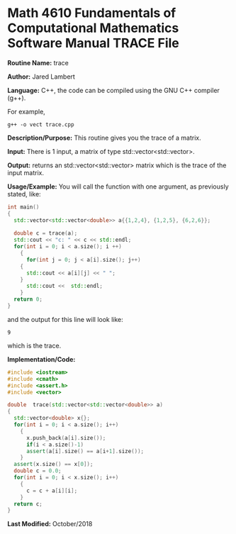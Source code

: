 # Math 4610 Fundamentals of Computational Mathematics Software Manual TRACE File

**Routine Name:**           trace

**Author:** Jared Lambert

**Language:** C++, the code can be compiled using the GNU C++ compiler (g++). 

For example,

    g++ -o vect trace.cpp

**Description/Purpose:** This routine gives you the trace of a matrix.     
    


**Input:** There is 1 input, a matrix of type std::vector<std::vector<double>>.  
    

**Output:** returns an std::vector<std::vector<double>> matrix which is the trace of the input matrix.  
  

**Usage/Example:**
You will call the function with one argument, as previously stated, like:  
```c++
int main()
{
  std::vector<std::vector<double>> a{{1,2,4}, {1,2,5}, {6,2,6}};
  
  double c = trace(a);
  std::cout << "c: " << c << std::endl;
  for(int i = 0; i < a.size(); i ++)
    {
      for(int j = 0; j < a[i].size(); j++)
	{
	  std::cout << a[i][j] << " ";
	}
      std::cout <<  std::endl;
    }
  return 0;
}

```
and the output for this line will look like:    
```
9
```  

which is the trace.

**Implementation/Code:**  

```c++
#include <iostream>
#include <cmath>
#include <assert.h>
#include <vector>

double  trace(std::vector<std::vector<double>> a)
{
  std::vector<double> x{};
  for(int i = 0; i < a.size(); i++)
    {
      x.push_back(a[i].size());
      if(i < a.size()-1)
      assert(a[i].size() == a[i+1].size());
    }
  assert(x.size() == x[0]);
  double c = 0.0;
  for(int i = 0; i < x.size(); i++)
    {
      c = c + a[i][i];
    }
  return c;
}
```

**Last Modified:** October/2018
